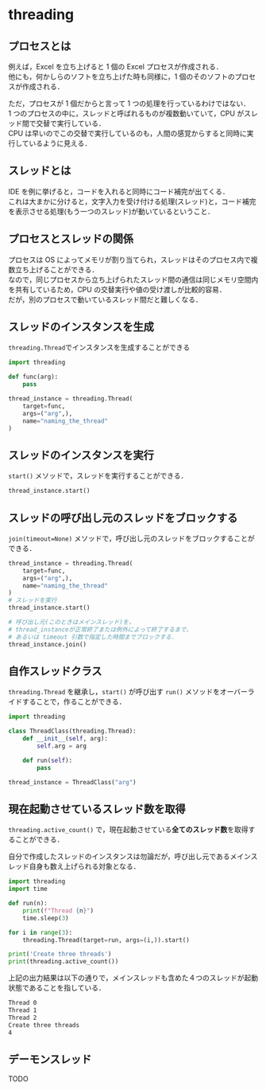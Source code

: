 # threading

## プロセスとは

例えば，Excel を立ち上げると 1 個の Excel プロセスが作成される．  
他にも，何かしらのソフトを立ち上げた時も同様に，1 個のそのソフトのプロセスが作成される．

ただ，プロセスが 1 個だからと言って 1 つの処理を行っているわけではない．  
1 つのプロセスの中に，スレッドと呼ばれるものが複数動いていて，CPU がスレッド間で交替で実行している．  
CPU は早いのでこの交替で実行しているのも，人間の感覚からすると同時に実行しているように見える．

## スレッドとは

IDE を例に挙げると，コードを入れると同時にコード補完が出てくる．  
これは大まかに分けると，文字入力を受け付ける処理(スレッド)と，コード補完を表示させる処理(もう一つのスレッド)が動いているということ．

## プロセスとスレッドの関係

プロセスは OS によってメモリが割り当てられ，スレッドはそのプロセス内で複数立ち上げることができる．  
なので，同じプロセスから立ち上げられたスレッド間の通信は同じメモリ空間内を共有しているため，CPU の交替実行や値の受け渡しが比較的容易．  
だが，別のプロセスで動いているスレッド間だと難しくなる．

## スレッドのインスタンスを生成

`threading.Thread`でインスタンスを生成することができる

```py
import threading

def func(arg):
    pass

thread_instance = threading.Thread(
    target=func,
    args=("arg",),
    name="naming_the_thread"
)
```

## スレッドのインスタンスを実行

`start()` メソッドで，スレッドを実行することができる．

```py
thread_instance.start()
```

## スレッドの呼び出し元のスレッドをブロックする

`join(timeout=None)` メソッドで，呼び出し元のスレッドをブロックすることができる．

```py
thread_instance = threading.Thread(
    target=func,
    args=("arg",),
    name="naming_the_thread"
)
# スレッドを実行
thread_instance.start()

# 呼び出し元(このときはメインスレッド)を，
# thread_instanceが正常終了または例外によって終了するまで，
# あるいは timeout 引数で指定した時間までブロックする．
thread_instance.join()
```

## 自作スレッドクラス

`threading.Thread` を継承し，`start()` が呼び出す `run()` メソッドをオーバーライドすることで，作ることができる．

```py
import threading

class ThreadClass(threading.Thread):
    def __init__(self, arg):
        self.arg = arg

    def run(self):
        pass

thread_instance = ThreadClass("arg")
```

## 現在起動させているスレッド数を取得

`threading.active_count()` で，現在起動させている**全てのスレッド数**を取得することができる．

自分で作成したスレッドのインスタンスは勿論だが，呼び出し元であるメインスレッド自身も数え上げられる対象となる．

```py
import threading
import time

def run(n):
    print(f"Thread {n}")
    time.sleep(3)

for i in range(3):
    threading.Thread(target=run, args=(i,)).start()

print('Create three threads')
print(threading.active_count())
```

上記の出力結果は以下の通りで，メインスレッドも含めた４つのスレッドが起動状態であることを指している．

```txt
Thread 0
Thread 1
Thread 2
Create three threads
4
```

## デーモンスレッド

TODO
